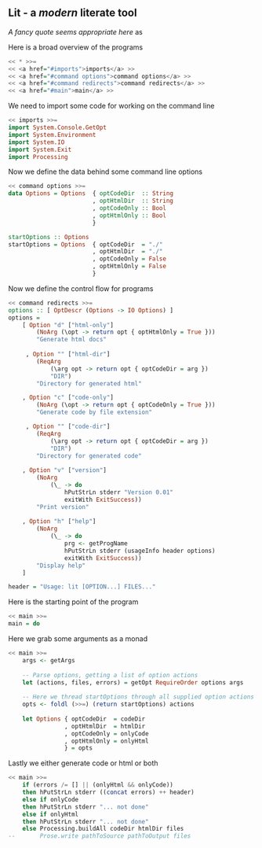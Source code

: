 ## Lit - a *modern* literate tool 

 *A fancy quote seems appropriate here*
as

Here is a broad overview of the programs
```Haskell
<< * >>=
<< <a href="#imports">imports</a> >>
<< <a href="#command options">command options</a> >>
<< <a href="#command redirects">command redirects</a> >>
<< <a href="#main">main</a> >>

```
  
We need to import some code for working on the command line
```Haskell
<< imports >>=
import System.Console.GetOpt
import System.Environment
import System.IO
import System.Exit
import Processing

```
    
Now we define the data behind some command line options
```Haskell
<< command options >>=
data Options = Options  { optCodeDir  :: String 
                        , optHtmlDir  :: String
                        , optCodeOnly :: Bool
                        , optHtmlOnly :: Bool
                        }

startOptions :: Options
startOptions = Options  { optCodeDir  = "./"
                        , optHtmlDir  = "./"
                        , optCodeOnly = False
                        , optHtmlOnly = False
                        }

```
Now we define the control flow for programs
```Haskell
<< command redirects >>=
options :: [ OptDescr (Options -> IO Options) ]
options =
    [ Option "d" ["html-only"]
        (NoArg (\opt -> return opt { optHtmlOnly = True }))
        "Generate html docs"
      
     , Option "" ["html-dir"]
        (ReqArg
            (\arg opt -> return opt { optCodeDir = arg })
            "DIR")
        "Directory for generated html"

    , Option "c" ["code-only"]
        (NoArg (\opt -> return opt { optCodeOnly = True }))
        "Generate code by file extension"

     , Option "" ["code-dir"]
        (ReqArg
            (\arg opt -> return opt { optCodeDir = arg })
            "DIR")
        "Directory for generated code"
 
    , Option "v" ["version"]
        (NoArg
            (\_ -> do
                hPutStrLn stderr "Version 0.01"
                exitWith ExitSuccess))
        "Print version"
 
    , Option "h" ["help"]
        (NoArg
            (\_ -> do
                prg <- getProgName
                hPutStrLn stderr (usageInfo header options)
                exitWith ExitSuccess))
        "Display help"
    ]

header = "Usage: lit [OPTION...] FILES..."

```
Here is the starting point of the program
```Haskell
<< main >>=
main = do

```
Here we grab some arguments as a monad
```Haskell
<< main >>=
    args <- getArgs
 
    -- Parse options, getting a list of option actions
    let (actions, files, errors) = getOpt RequireOrder options args
    
    -- Here we thread startOptions through all supplied option actions
    opts <- foldl (>>=) (return startOptions) actions
 
    let Options { optCodeDir  = codeDir
                , optHtmlDir  = htmlDir
                , optCodeOnly = onlyCode
                , optHtmlOnly = onlyHtml
                } = opts

```
Lastly we either generate code or html or both
```Haskell
<< main >>=
    if (errors /= [] || (onlyHtml && onlyCode))
    then hPutStrLn stderr ((concat errors) ++ header)
    else if onlyCode         
    then hPutStrLn stderr "... not done"
    else if onlyHtml
    then hPutStrLn stderr "... not done"
    else Processing.buildAll codeDir htmlDir files
--       Prose.write pathToSource pathToOutput files

```
